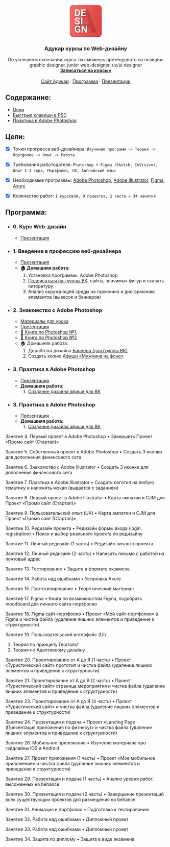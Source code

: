 <p align="center">
  <a href="https://it-kursy.adukar.by/web-design/">
    <img src="logo.png" alt="Adukar logo" width="100px">
  </a>
  <h3 align="center">Адукар курсы по Web-дизайну</h3>
</p>

<p align="center">
  По успешном окончании курса ты сможешь претендовать на позиции: 
  <br>
  graphic designer, junior web-designer, ux/ui designer
  <br>
  <a href="https://it-kursy.adukar.by/web-design/"><strong>Записаться на курсы»</strong></a>
  <br>
  <br>
  <a href="https://adukar.by/">Сайт Адукар</a>
  .
  <a href="https://drive.google.com/open?id=1XjV1eWH2oR7xiP-KArbHaA8snjCUnmqZ">Программа</a>
  ·
  <a href="https://drive.google.com/open?id=1NGPe2VMi5n-SUmDdWjt7oNaDAs35u4_w">Презентации</a>
</p>


## Содержание:

- [Цели](#цели)
- [Быстрые клавиши в PSD](FAQ.md)
- [Практика в Adobe Photoshop](#Практика)


## Цели:

- [x] Точки прогресса веб-дизайнера: `Изучение программ -> Теория -> Портфолио -> Опыт -> Работа`
- [x] Требования работодателя: `Photoshop + Figma (Sketch, InVision), Опыт 1-3 года, Портфолио, UX, Английский язык`
- [x] Необходимые программы: [Adobe Photoshop](https://www.adobe.com/ru/?gclid=Cj0KCQjwhJrqBRDZARIsALhp1WR2lXMgUjPj6w9u78e83FTFagONvyYuVCHBzY6XKXQcRyuXBwtCPDUaAuN9EALw_wcB&sdid=KKQIL&mv=search&ef_id=Cj0KCQjwhJrqBRDZARIsALhp1WR2lXMgUjPj6w9u78e83FTFagONvyYuVCHBzY6XKXQcRyuXBwtCPDUaAuN9EALw_wcB:G:s&s_kwcid=AL!3085!3!247411118842!e!!g!!adobe%20photoshop), [Adobe Illustrator](https://www.adobe.com/ru/?gclid=Cj0KCQjwhJrqBRDZARIsALhp1WQ_kkVXcHth0CEmpsry6bGi6kOIrav95f4k0_HEdbeZACYL1JrLEe8aAufuEALw_wcB&sdid=KKQLE&mv=search&ef_id=Cj0KCQjwhJrqBRDZARIsALhp1WQ_kkVXcHth0CEmpsry6bGi6kOIrav95f4k0_HEdbeZACYL1JrLEe8aAufuEALw_wcB:G:s&s_kwcid=AL!3085!3!301440493416!e!!g!!adobe%20illustrator), [Figma](https://www.figma.com/files/recent), [Axure](https://www.axure.com/)
- [x] Количество работ: `1 курсовой, 9 проектов, 2 теста = 34 занятия`


## Программа:

- ### 0. Курс Web-дизайн
  - [Презентация](https://drive.google.com/open?id=1idB0b6GEHhjtvQE2xdXgrtWQjUz8_Nxv)

- ### 1. Введение в профессию веб-дизайнера
  - [Презентация](https://drive.google.com/open?id=1VaAzS7XjOCMuAy4QlKhkt8nocUe_9FWn)
  - **🏠 Домашняя работа:**
    1. Установка программы: Adobe Photoshop
    2. [Подписаться на группы ВК](FAQ.md), сайты, значимых фигур и скачать литературу
    3. Анализ окружающей среды на гармонию и дисгармонию элементов (вывесок и баннеров)

- ### 2. Знакомство с Adobe Photoshop
  - [Материалы для урока](https://drive.google.com/open?id=1ARLRaNDH6i5gdUNppFF8BLPFg6EwbdN-)
  - [Презентация](https://drive.google.com/open?id=1VaAzS7XjOCMuAy4QlKhkt8nocUe_9FWn)
  - [📘 Книга по Photoshop №1](https://drive.google.com/open?id=1VPgTvNb_RNSqhMz8dVFSyLGqFi-hdl0O),
  - [📘 Книга по Photoshop №2](https://drive.google.com/open?id=1NwlNGd-HETCIglNKn9wjXGtlTmU7KXV1)
  - 🏠 Домашняя работа:
    1. Доработка дизайна [Баннера (для группы ВК)](https://drive.google.com/open?id=1HT4X3TmitQNWnsEPrYHkBL54zGpdnWm-)
    2. Создать копию [Афиши «Мужчина на фоне»](https://drive.google.com/open?id=1KOd4vhTMVIzN8hxUhcP-6ySjFKFLMFkF)

- ### 3. Практика в Adobe Photoshop
  - [Презентация](https://drive.google.com/open?id=1VaAzS7XjOCMuAy4QlKhkt8nocUe_9FWn)
  - **Домашняя работа:**
    1. [Создание дизайна афиши для ВК](https://drive.google.com/open?id=1HT4X3TmitQNWnsEPrYHkBL54zGpdnWm-)

- ### 3. Практика в Adobe Photoshop
  - [Презентация](https://drive.google.com/open?id=1VaAzS7XjOCMuAy4QlKhkt8nocUe_9FWn)
  - **Домашняя работа:**
    1. [Создание дизайна афиши для ВК](https://drive.google.com/open?id=1HT4X3TmitQNWnsEPrYHkBL54zGpdnWm-)




Занятие 4. Первый проект в Adobe Photoshop
•	Завершить Проект «Промо сайт (Стартап)» 



Занятие 5. Собственный проект в Adobe Photoshop
•	Создать 3 иконки для дополнения финансового сета


Занятие 6. Знакомство с Adobe Illustrator
•	Создать 3 иконки для дополнения финансового сета


Занятие 7. Практика в Adobe Illustrator
•	Создать логотип на любую тематику и наложить мокап (выдается с заданием)


Занятие 8. Первый проект в Adobe Illustrator
•	Карта эмпатии и CJM для Проект «Промо сайт (Стартап)»


Занятие 9. Пользовательский опыт (UX)
•	Карта эмпатии и CJM для Проект «Промо сайт (Стартап)»



Занятие 10. Редизайн проекта
•	Редизайн формы входа (login, registration)
•	Поиск и выбор реального проекта по редизайну



Занятие 11. Личный редизайн (1 часть)
•	Редизайн личного проекта

Занятие 12. Личный редизайн (2 часть)
•	Написать письмо с работой на почтовый адрес



Занятие 13. Тестирование
•	Защита в формате экзамена


Занятие 14. Работа над ошибками
•	Установка Axure



Занятие 15. Прототипирование
•	Теоретический материал



Занятие 17. Figma
•	Книга по возможностям Figma, подобрать moodboard для личного сайта-портфолио



Занятие 18. Figma сайт-портфолио
•	Проект «Мой сайт-портфолио» в Figma и чистка файла (удаление лишних элементов и приведение к структурности)

Занятие 19. Пользовательский интерфейс (UI)
1)	Теория по принципу Гештальт
2)	Теория по Адаптивному дизайну


Занятие 20. Проектирование от А до Я (1 часть)
•	Проект «Туристический сайт» прототип и чистка файла (удаление лишних элементов и приведение к структурности)



Занятие 21. Проектирование от А до Я (2 часть)
•	Проект «Туристический сайт» страница мероприятия и чистка файла (удаление лишних элементов и приведение к структурности)





Занятие 23. Проектирование от А до Я (4 часть)
•	Проект «Туристический сайт» и чистка файла (удаление лишних элементов и приведение к структурности)





Занятие 24. Презентация и подача
•	Проект «Landing Page (Презентация приложения по фитнесу)» и чистка файла (удаление лишних элементов и приведение к структурности)





Занятие 26. Мобильное приложение
•	Изучение материала про гайдлайны iOS и Android





Занятие 27. Проект приложения (1 часть)
•	Проект «Мое мобильное приложение» и чистка файла (удаление лишних элементов и приведение к структурности)





Занятие 29. Презентация и подача (1 часть)
•	Анализ уровня работ, выложенных на behance






Занятие 30. Презентация и подача (2 часть)
•	Завершение презентаций всех существующих проектов для размещения на behance

Занятие 31.  Анимация и портфолио
•	Подготовка к тестированию



Занятие 32. Работа над ошибками
•	Дипломный проект



Занятие 33. Работа над ошибками
•	Дипломный проект


Занятие 34. Защита по диплому
•	Защита в виде экзамена

